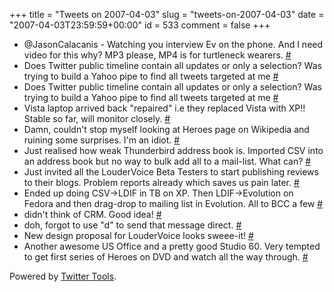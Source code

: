 +++
title = "Tweets on 2007-04-03"
slug = "tweets-on-2007-04-03"
date = "2007-04-03T23:59:59+00:00"
id = 533
comment = false
+++

*   @JasonCalacanis - Watching you interview Ev on the phone. And I need video for this why? MP3 please, MP4 is for turtleneck wearers. [#](http://twitter.com/conoro/statuses/18285031)
*   Does Twitter public timeline contain all updates or only a selection? Was trying to build a Yahoo pipe to find all tweets targeted at me [#](http://twitter.com/conoro/statuses/18288561)
*   Does Twitter public timeline contain all updates or only a selection? Was trying to build a Yahoo pipe to find all tweets targeted at me [#](http://twitter.com/conoro/statuses/18306531)
*   Vista laptop arrived back "repaired" i.e they replaced Vista with XP!! Stable so far, will monitor closely. [#](http://twitter.com/conoro/statuses/18306951)
*   Damn, couldn't stop myself looking at Heroes page on Wikipedia and ruining some surprises. I'm an idiot. [#](http://twitter.com/conoro/statuses/18307141)
*   Just realised how weak Thunderbird address book is. Imported CSV into an address book but no way to bulk add all to a mail-list. What can? [#](http://twitter.com/conoro/statuses/18358621)
*   Just invited all the LouderVoice Beta Testers to start publishing reviews to their blogs. Problem reports already which saves us pain later. [#](http://twitter.com/conoro/statuses/18414541)
*   Ended up doing CSV-&gt;LDIF in TB on XP. Then LDIF-&gt;Evolution on Fedora and then drag-drop to mailing list in Evolution. All to BCC a few [#](http://twitter.com/conoro/statuses/18415281)
*   didn't think of CRM. Good idea! [#](http://twitter.com/conoro/statuses/18425551)
*   doh, forgot to use "d" to send that message direct. [#](http://twitter.com/conoro/statuses/18426161)
*   New design proposal for LouderVoice looks sweee-it! [#](http://twitter.com/conoro/statuses/18549571)
*   Another awesome US Office and a pretty good Studio 60\. Very tempted to get first series of Heroes on DVD and watch all the way through. [#](http://twitter.com/conoro/statuses/18785371)

Powered by [Twitter Tools](http://alexking.org/projects/wordpress).
